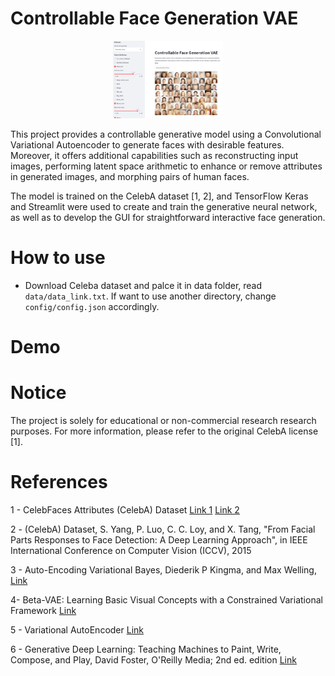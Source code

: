 # Controllable Face Generation VAE

<p align="center">
  <img src="readme-files/controlable-generation.png" alt="Alt Text" style="max-width: 35%;">
</p>

This project provides a controllable generative model using a Convolutional Variational Autoencoder to generate faces with desirable features. Moreover, it offers additional capabilities such as reconstructing input images, performing latent space arithmetic to enhance or remove attributes in generated images, and morphing pairs of human faces.

The model is trained on the CelebA dataset [1, 2], and TensorFlow Keras and Streamlit were used to create and train the generative neural network, as well as to develop the GUI for straightforward interactive face generation. 

# How to use

- Download Celeba dataset and palce it in data folder, read `data/data_link.txt`. If want to use another directory, change `config/config.json` accordingly.  

# Demo


# Notice
The project is solely for educational or non-commercial research research purposes. For more information, please refer to the original CelebA license [1].

# References
1 - CelebFaces Attributes (CelebA) Dataset [Link 1](https://www.kaggle.com/datasets/jessicali9530/celeba-dataset) [Link 2](http://mmlab.ie.cuhk.edu.hk/projects/CelebA.html)

2 - (CelebA) Dataset, S. Yang, P. Luo, C. C. Loy, and X. Tang, "From Facial Parts Responses to Face Detection: A Deep Learning Approach", in IEEE International Conference on Computer Vision (ICCV), 2015

3 - Auto-Encoding Variational Bayes, Diederik P Kingma, and Max Welling, [Link](https://arxiv.org/pdf/1312.6114v10)

4- Beta-VAE: Learning Basic Visual Concepts with a Constrained Variational Framework [Link](https://openreview.net/forum?id=Sy2fzU9gl)

5 - Variational AutoEncoder [Link](https://keras.io/examples/generative/vae/)

6 - Generative Deep Learning: Teaching Machines to Paint, Write, Compose, and Play, David Foster, O'Reilly Media; 2nd ed. edition [Link](https://a.co/d/a76CdQv)

